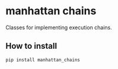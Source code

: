 manhattan chains
================

Classes for implementing execution chains.

How to install
--------------

`pip install manhattan_chains`